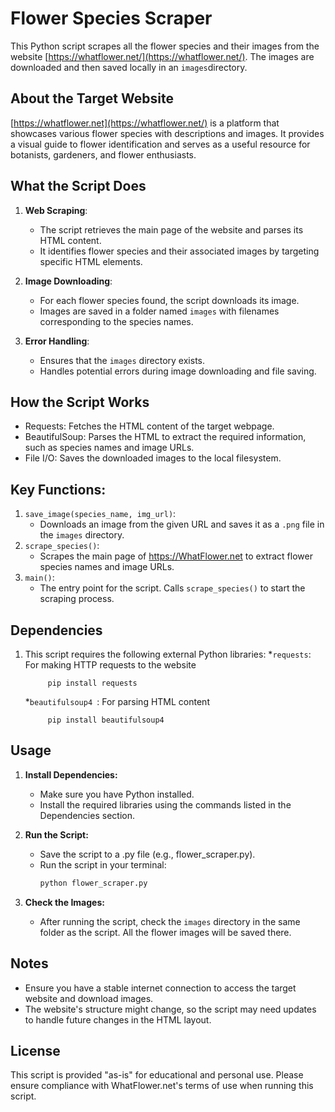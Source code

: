 # Flower Species Scraper

This Python script scrapes all the flower species and their images from the website [https://whatflower.net/](https://whatflower.net/). The images are downloaded and then saved locally in an ``` images ```directory.

## About the Target Website

[https://whatflower.net](https://whatflower.net/) is a platform that showcases various flower species with descriptions and images. It provides a visual guide to flower identification and serves as a useful resource for botanists, gardeners, and flower enthusiasts.

## What the Script Does

1. **Web Scraping**:
   - The script retrieves the main page of the website and parses its HTML content.
   - It identifies flower species and their associated images by targeting specific HTML elements.

2. **Image Downloading**:
	- For each flower species found, the script downloads its image.
 	- Images are saved in a folder named ``` images ``` with filenames corresponding to the species names.

3. **Error Handling**:

	- Ensures that the ``` images ```  directory exists.
	- Handles potential errors during image downloading and file saving.

## How the Script Works
- Requests: Fetches the HTML content of the target webpage.
- BeautifulSoup: Parses the HTML to extract the required information, such as species names and image URLs.
- File I/O: Saves the downloaded images to the local filesystem.
 
## Key Functions:

1. ```save_image(species_name, img_url)```:
   - Downloads an image from the given URL and saves it as a ``` .png ``` file in the ``` images ``` directory.
2. ```scrape_species()```:
   - Scrapes the main page of https://WhatFlower.net to extract flower species names and image URLs.
3. ```main()```:
   - The entry point for the script. Calls ``` scrape_species() ``` to start the scraping process.

## Dependencies

1. This script requires the following external Python libraries:
   *```requests```: For making HTTP requests to the website
  
			pip install requests

	*```beautifulsoup4 ```: For parsing HTML content

			pip install beautifulsoup4
	  
## Usage

1. **Install Dependencies:**
	* Make sure you have Python installed.
	+ Install the required libraries using the commands listed in the Dependencies section.

2. **Run the Script:**
 	* Save the script to a .py file (e.g., flower_scraper.py).
	* Run the script in your terminal:
		``` bash Copy code
		python flower_scraper.py
3. **Check the Images:**
	* After running the script, check the ``` images ``` directory in the same folder as the script. All the flower images will be saved there.

## Notes
- Ensure you have a stable internet connection to access the target website and download images.
- The website's structure might change, so the script may need updates to handle future changes in the HTML layout.
 
## License
This script is provided "as-is" for educational and personal use. Please ensure compliance with WhatFlower.net's terms of use when running this script.
